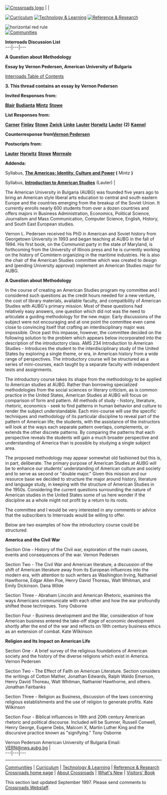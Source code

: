 [![Crossroads
logo](http://crossroads.georgetown.edu/logo_sm.gif)](http://crossroads.georgetown.edu/index.html)
|   |

[![Curriculum](http://crossroads.georgetown.edu/cur_sm.gif)](http://crossroads.georgetown.edu/curriculum.html)
[![Technology &
Learning](http://crossroads.georgetown.edu/tech_sm.gif)](http://crossroads.georgetown.edu/innovation.html)
[![Reference &
Research](http://crossroads.georgetown.edu/ref_sm.gif)](http://crossroads.georgetown.edu/reference.html)

![horizontal red rule](http://crossroads.georgetown.edu/redrule.gif)  
[![Communities](http://crossroads.georgetown.edu/com.gif)](http://crossroads.georgetown.edu/community.html)

**Interroads Discussion List**  
---|---|---  
  
**A Question about Methodology**

**Essay by Vernon Pedersen, American University of Bulgaria**

[Interroads Table of
Contents](http://crossroads.georgetown.edu/interroads/toc.html)

**3\. This thread contains an essay by Vernon Pedersen**

**Invited Responses from:**

[**Blair**](http://crossroads.georgetown.edu/interroads/blair.html)
[**Budianta**](http://crossroads.georgetown.edu/interroads/budianta.html)
[**Mintz**](http://crossroads.georgetown.edu/interroads/mintz1.html)
[**Stowe**](http://crossroads.georgetown.edu/interroads/stowe1.html)

**List Responses from:**

[**Carner**](http://crossroads.georgetown.edu/interroads/carner1.html)
[**Finlay**](http://crossroads.georgetown.edu/interroads/finlay1.html)
[**Stowe**](http://crossroads.georgetown.edu/interroads/stowe2.html)
[**Zwick**](http://crossroads.georgetown.edu/interroads/zwick1.html)
[**Linke**](http://crossroads.georgetown.edu/interroads/linke.html)
[**Lauter**](http://crossroads.georgetown.edu/interroads/lauter1.html)
[**Horwitz**](http://crossroads.georgetown.edu/interroads/horwitz1.html)
[**Lauter**](http://crossroads.georgetown.edu/interroads/lauter2.html) **(2)**
[**Kaenel**](http://crossroads.georgetown.edu/interroads/kaenel2.html)

**Counterresponse from[Vernon
Pedersen](http://crossroads.georgetown.edu/interroads/pedersen2.html)**

**Postscripts from:**

[**Lauter**](http://crossroads.georgetown.edu/interroads/lauter3.html)
[**Horwitz**](http://crossroads.georgetown.edu/interroads/horwitz2.html)
[**Stowe**](http://crossroads.georgetown.edu/interroads/stowe3.html)
[**Morreale**](http://crossroads.georgetown.edu/interroads/morreale.html)

**Addenda:**

Syllabus, **[The Americas: Identity, Culture and
Power](http://crossroads.georgetown.edu/interroads/mintz2.html) (** Mintz
**)**

Syllabus, **[Introduction to American
Studies](http://crossroads.georgetown.edu/interroads/lauter4.html)** (Lauter)
|

The American University in Bulgaria (AUBG) was founded five years ago to bring
an American style liberal arts education to central and south eastern Europe
and the countries emerging from the breakup of the Soviet Union. It currently
enrolls nearly 600 students from over a dozen countries and offers majors in
Business Administration, Economics, Political Science, Journalism and Mass
Communication, Computer Science, English, History, and South East European
studies.

Vernon L. Pedersen received his PhD in American and Soviet history from
Georgetown University in 1993 and began teaching at AUBG in the fall of 1994\.
His first book, on the Communist party in the state of Maryland, is
forthcoming from the University of Illinois press and he is currently working
on the history of Comintern organizing in the maritime industries. He is also
the chair of the American Studies committee which was created to design and
(pending University approval) implement an American Studies major for AUBG.

**A Question about Methodology**

In the course of creating an American Studies program my committee and I
considered such questions as the credit hours needed for a new venture, the
cost of library materials, available faculty, and compatibility of American
Studies with AUBG's primary mission. Most of these questions had relatively
easy answers, one question which did not was the need to articulate a guiding
methodology for the new major. Early discussions of the subject were not
encouraging and at one point the committee even came close to convincing
itself that crafting an interdisciplinary major was impossible. Once past this
impasse, however, the committee decided on the following solution to the
problem which appears below incorporated into the description of the
introductory class. AMS 234 Introduction to American Studies - Introduces the
student to the interdisciplinary study of the United States by exploring a
single theme, or era, in American history from a wide range of perspectives.
The introductory course will be structured as a series of mini-courses, each
taught by a separate faculty with independent tests and assignments.

The introductory course takes its shape from the methodology to be applied to
American studies at AUBG. Rather than borrowing specialized methodologies from
the social sciences or literary criticism, as is common practice in the United
States, American Studies at AUBG will focus on comparison of form and pattern.
All methods of study - history, literature, rhetoric, economics - seek to find
patterns in human behavior and culture to render the subject understandable.
Each mini-course will use the specific techniques and methodology of its
particular discipline to reveal part of the pattern of American life; the
students, with the assistance of the instructors will look at the ways each
separate pattern overlaps, complements, or extends the other discrete
patterns. By comparing the patterns that each perspective reveals the students
will gain a much broader perspective and understanding of America than is
possible by studying a single subject area.

The proposed methodology may appear somewhat old fashioned but this is, in
part, deliberate. The primary purpose of American Studies at AUBG will be to
enhance our students' understanding of American culture and society and to
serve as second or "double major." Given this mission and our resource base we
decided to structure the major around history, literature and language study,
in keeping with the structure of American Studies in the 1950s. Considering
the current questions surrounding the nature of American studies in the United
States some of us here wonder if the discipline as a whole might not profit by
a return to its roots.

The committee and I would be very interested in any comments or advice that
the subscribers to Interroads would be willing to offer.

Below are two examples of how the introductory course could be structured.

**America and the Civil War**

Section One - History of the Civil war, exploration of the main causes, events
and consequences of the war. Vernon Pedersen

Section Two - The Civil War and American literature, a discussion of the shift
of American literature away from its European influences into the modern era,
with attention to such writers as Washington Irving, Nathaniel Hawthorne,
Edgar Allen Poe, Henry David Thoreau, Walt Whitman, and Emily Dickinson. Dana
Wilde

Section Three - Abraham Lincoln and American Rhetoric, examines the ways
Americans communicate with each other and how the war profoundly shifted those
techniques. Tony Osborne

Section Four - Business development and the War, consideration of how American
business entered the take-off stage of economic development shortly after the
end of the war and reflects on 19th century business ethics as an extension of
combat. Kate Wilkinson

**Religion and Its Impact on American Life**

Section One - A brief survey of the religious foundations of American society
and the history of the diverse religions which exist in America. Vernon
Pedersen

Section Two - The Effect of Faith on American Literature. Section considers
the writings of Cotton Mather, Jonathan Edwards, Ralph Waldo Emerson, Henry
David Thoreau, Walt Whitman, Nathaniel Hawthorne, and others. Jonathan
Fairbanks

Section Three - Religion as Business, discussion of the laws concerning
religious establishments and the use of religion to generate profits. Kate
Wilkinson

Section Four - Biblical influences in 19th and 20th century American rhetoric
and political discourse. Included will be Sumner, Russell Conwell, Henry
George, Eugene Debs, Malcom X, Martin Luther King and the discursive practice
known as "signifying." Tony Osborne

Vernon Pederson American University of Bulgaria Email:
[VERN@nws.aubg.bg](mailto:VERN@nws.aubg.bg) |  
---|---|---  
  
* * *

[Communities](http://crossroads.georgetown.edu/community.html) |
[Curriculum](http://crossroads.georgetown.edu/curriculum.html) | [Technology &
Learning](http://crossroads.georgetown.edu/innovation.html) | [Reference &
Research](http://crossroads.georgetown.edu/reference.html)  
[Crossroads home page](http://crossroads.georgetown.edu/index.html) | [About
Crossroads](http://crossroads.georgetown.edu/about.html) | [What's
New](http://crossroads.georgetown.edu/new.html) | [Visitors'
Book](http://crossroads.georgetown.edu/visitor.html)

This section last updated September 1997. Please send comments to [Crossroads
Webstaff](mailto:cepacs@guvax.georgetown.edu).  

